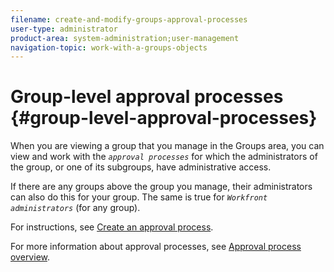 ```yaml
---
filename: create-and-modify-groups-approval-processes
user-type: administrator
product-area: system-administration;user-management
navigation-topic: work-with-a-groups-objects
---
```




# Group-level approval processes {#group-level-approval-processes}

When you are viewing a group that you manage in the Groups area, you can view and work with the *`approval processes`* for which the administrators of the group, or one of its subgroups, have administrative access. 


If there are any groups above the group you manage, their administrators can also do this for your group. The same is true for *`Workfront administrators`* (for any group).


For instructions, see [Create an approval process](create-approval-processes.md).


For more information about approval processes, see [Approval process overview](approval-process-in-workfront.md).
